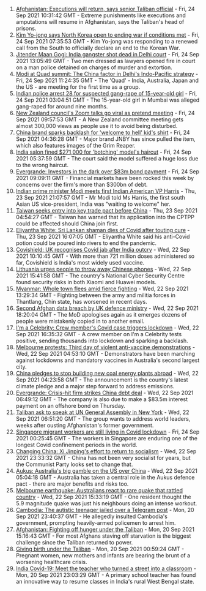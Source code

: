 1. [Afghanistan: Executions will return, says senior Taliban official](https://www.bbc.co.uk/news/world-asia-58675153?at_medium=RSS&at_campaign=KARANGA) - Fri, 24 Sep 2021 10:31:42 GMT - Extreme punishments like executions and amputations will resume in Afghanistan, says the Taliban's head of prisons.
2. [Kim Yo-jong says North Korea open to ending war if conditions met](https://www.bbc.co.uk/news/world-asia-58675703?at_medium=RSS&at_campaign=KARANGA) - Fri, 24 Sep 2021 07:35:53 GMT - Kim Yo-jong was responding to a renewed call from the South to officially declare an end to the Korean War.
3. [Jitender Maan Gogi: India gangster shot dead in Delhi court](https://www.bbc.co.uk/news/world-asia-india-58674452?at_medium=RSS&at_campaign=KARANGA) - Fri, 24 Sep 2021 13:05:49 GMT - Two men dressed as lawyers opened fire in court on a man police detained on charges of murder and extortion.
4. [Modi at Quad summit: The China factor in Delhi's Indo-Pacific strategy](https://www.bbc.co.uk/news/world-asia-india-58662655?at_medium=RSS&at_campaign=KARANGA) - Fri, 24 Sep 2021 11:24:35 GMT - The 'Quad' - India, Australia, Japan and the US - are meeting for the first time as a group.
5. [Indian police arrest 28 for suspected gang-rape of 15-year-old girl](https://www.bbc.co.uk/news/world-asia-india-58674126?at_medium=RSS&at_campaign=KARANGA) - Fri, 24 Sep 2021 03:04:51 GMT - The 15-year-old girl in Mumbai was alleged gang-raped for around nine months.
6. [New Zealand council's Zoom talks go viral as pretend meeting](https://www.bbc.co.uk/news/world-asia-58674888?at_medium=RSS&at_campaign=KARANGA) - Fri, 24 Sep 2021 09:57:53 GMT - A New Zealand committee meeting gets almost 300,000 views as people use it to avoid being disturbed.
7. [China brand sparks backlash for 'welcome to hell' kid's shirt](https://www.bbc.co.uk/news/world-asia-china-58674186?at_medium=RSS&at_campaign=KARANGA) - Fri, 24 Sep 2021 04:36:28 GMT - Major brand JNBY has since pulled the item, which also features images of the Grim Reaper.
8. [India salon fined $271,000 for 'botching' model's haircut](https://www.bbc.co.uk/news/world-asia-india-58674449?at_medium=RSS&at_campaign=KARANGA) - Fri, 24 Sep 2021 05:37:59 GMT - The court said the model suffered a huge loss due to the wrong haircut.
9. [Evergrande: Investors in the dark over $83m bond payment](https://www.bbc.co.uk/news/business-58674166?at_medium=RSS&at_campaign=KARANGA) - Fri, 24 Sep 2021 09:09:11 GMT - Financial markets have been rocked this week by concerns over the firm's more than $300bn of debt.
10. [Indian prime minister Modi meets first Indian American VP Harris](https://www.bbc.co.uk/news/world-us-canada-58673117?at_medium=RSS&at_campaign=KARANGA) - Thu, 23 Sep 2021 21:07:57 GMT - Mr Modi told Ms Harris, the first south Asian US vice-president, India was "waiting to welcome" her.
11. [Taiwan seeks entry into key trade pact before China](https://www.bbc.co.uk/news/world-asia-58660843?at_medium=RSS&at_campaign=KARANGA) - Thu, 23 Sep 2021 04:54:27 GMT - Taiwan has warned that its application into the CPTPP could be affected should China join first.
12. [Eliyantha White: Sri Lankan shaman dies of Covid after touting cure](https://www.bbc.co.uk/news/world-asia-58669914?at_medium=RSS&at_campaign=KARANGA) - Thu, 23 Sep 2021 16:07:05 GMT - Eliyantha White said his anti-Covid potion could be poured into rivers to end the pandemic.
13. [Covishield: UK recognises Covid jab after India outcry](https://www.bbc.co.uk/news/world-asia-india-58647433?at_medium=RSS&at_campaign=KARANGA) - Wed, 22 Sep 2021 10:10:45 GMT - With more than 721 million doses administered so far, Covishield is India's most widely used vaccine.
14. [Lithuania urges people to throw away Chinese phones](https://www.bbc.co.uk/news/technology-58652249?at_medium=RSS&at_campaign=KARANGA) - Wed, 22 Sep 2021 15:41:58 GMT - The country's National Cyber Security Centre found security risks in both Xiaomi and Huawei models.
15. [Myanmar: Whole town flees amid fierce fighting](https://www.bbc.co.uk/news/world-asia-58650762?at_medium=RSS&at_campaign=KARANGA) - Wed, 22 Sep 2021 13:29:34 GMT - Fighting between the army and militia forces in Thantlang, Chin state, has worsened in recent days.
16. [Second Afghan data breach by UK defence ministry](https://www.bbc.co.uk/news/uk-58654630?at_medium=RSS&at_campaign=KARANGA) - Wed, 22 Sep 2021 18:20:04 GMT - The MoD apologises again as it emerges dozens of people were mistakenly copied in to another email.
17. [I'm a Celebrity: Crew member's Covid case triggers lockdown](https://www.bbc.co.uk/news/world-australia-58653197?at_medium=RSS&at_campaign=KARANGA) - Wed, 22 Sep 2021 16:35:32 GMT - A crew member on I'm a Celebrity tests positive, sending thousands into lockdown and sparking a backlash.
18. [Melbourne protests: Third day of violent anti-vaccine demonstrations](https://www.bbc.co.uk/news/world-australia-58647483?at_medium=RSS&at_campaign=KARANGA) - Wed, 22 Sep 2021 04:53:10 GMT - Demonstrators have been marching against lockdowns and mandatory vaccines in Australia's second largest city.
19. [China pledges to stop building new coal energy plants abroad](https://www.bbc.co.uk/news/world-asia-china-58647481?at_medium=RSS&at_campaign=KARANGA) - Wed, 22 Sep 2021 04:23:58 GMT - The announcement is the country's latest climate pledge and a major step forward to address emissions.
20. [Evergrande: Crisis-hit firm strikes China debt deal](https://www.bbc.co.uk/news/business-58647212?at_medium=RSS&at_campaign=KARANGA) - Wed, 22 Sep 2021 06:49:12 GMT - The company is also due to make a $83.5m interest payment on an offshore bond on Thursday.
21. [Taliban ask to speak at UN General Assembly in New York](https://www.bbc.co.uk/news/world-asia-58632147?at_medium=RSS&at_campaign=KARANGA) - Wed, 22 Sep 2021 06:51:20 GMT - The group wants to address world leaders, weeks after ousting Afghanistan's former government.
22. [Singapore migrant workers are still living in Covid lockdown](https://www.bbc.co.uk/news/world-asia-58580337?at_medium=RSS&at_campaign=KARANGA) - Fri, 24 Sep 2021 00:25:45 GMT - The workers in Singapore are enduring one of the longest Covid confinement periods in the world.
23. [Changing China: Xi Jinping's effort to return to socialism](https://www.bbc.co.uk/news/business-58579831?at_medium=RSS&at_campaign=KARANGA) - Wed, 22 Sep 2021 23:33:32 GMT - China has not been very socialist for years, but the Communist Party looks set to change that.
24. [Aukus: Australia's big gamble on the US over China](https://www.bbc.co.uk/news/world-australia-58635393?at_medium=RSS&at_campaign=KARANGA) - Wed, 22 Sep 2021 05:04:18 GMT - Australia has taken a central role in the Aukus defence pact - there are major benefits and risks too.
25. [Melbourne earthquake: Australians react to rare quake that rattled country](https://www.bbc.co.uk/news/world-australia-58655306?at_medium=RSS&at_campaign=KARANGA) - Wed, 22 Sep 2021 15:33:19 GMT - One resident thought the 5.9 magnitude quake was just his neighbours doing an intense workout.
26. [Cambodia: The autistic teenager jailed over a Telegram post](https://www.bbc.co.uk/news/world-asia-58588022?at_medium=RSS&at_campaign=KARANGA) - Mon, 20 Sep 2021 23:40:37 GMT - He allegedly insulted Cambodia's government, prompting heavily-armed policemen to arrest him.
27. [Afghanistan: Fighting off hunger under the Taliban](https://www.bbc.co.uk/news/world-asia-58624998?at_medium=RSS&at_campaign=KARANGA) - Mon, 20 Sep 2021 15:16:43 GMT - For most Afghans staving off starvation is the biggest challenge since the Taliban returned to power.
28. [Giving birth under the Taliban](https://www.bbc.co.uk/news/world-asia-58585323?at_medium=RSS&at_campaign=KARANGA) - Mon, 20 Sep 2021 00:59:24 GMT - Pregnant women, new mothers and infants are bearing the brunt of a worsening healthcare crisis.
29. [India Covid-19: Meet the teacher who turned a street into a classroom](https://www.bbc.co.uk/news/world-asia-india-58593308?at_medium=RSS&at_campaign=KARANGA) - Mon, 20 Sep 2021 23:03:29 GMT - A primary school teacher has found an innovative way to resume classes in India's rural West Bengal state.
